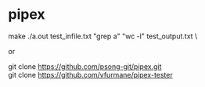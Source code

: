 # pipex

make
./a.out test_infile.txt "grep a" "wc -l" test_output.txt \

or

git clone https://github.com/psong-git/pipex.git \
git clone https://github.com/vfurmane/pipex-tester
